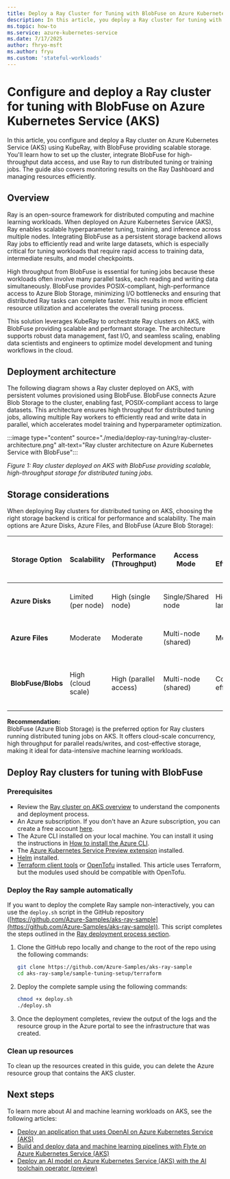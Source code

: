 ```yaml
---
title: Deploy a Ray Cluster for Tuning with BlobFuse on Azure Kubernetes Service (AKS)
description: In this article, you deploy a Ray cluster for tuning with BlobFuse on Azure Kubernetes Service (AKS).
ms.topic: how-to
ms.service: azure-kubernetes-service
ms.date: 7/17/2025
author: fhryo-msft
ms.author: fryu
ms.custom: 'stateful-workloads'
---
```


# Configure and deploy a Ray cluster for tuning with BlobFuse on Azure Kubernetes Service (AKS)

In this article, you configure and deploy a Ray cluster on Azure Kubernetes Service (AKS) using KubeRay, with BlobFuse providing scalable storage. You'll learn how to set up the cluster, integrate BlobFuse for high-throughput data access, and use Ray to run distributed tuning or training jobs. The guide also covers monitoring results on the Ray Dashboard and managing resources efficiently.

## Overview

Ray is an open-source framework for distributed computing and machine learning workloads. When deployed on Azure Kubernetes Service (AKS), Ray enables scalable hyperparameter tuning, training, and inference across multiple nodes. Integrating BlobFuse as a persistent storage backend allows Ray jobs to efficiently read and write large datasets, which is especially critical for tuning workloads that require rapid access to training data, intermediate results, and model checkpoints.

High throughput from BlobFuse is essential for tuning jobs because these workloads often involve many parallel tasks, each reading and writing data simultaneously. BlobFuse provides POSIX-compliant, high-performance access to Azure Blob Storage, minimizing I/O bottlenecks and ensuring that distributed Ray tasks can complete faster. This results in more efficient resource utilization and accelerates the overall tuning process.

This solution leverages KubeRay to orchestrate Ray clusters on AKS, with BlobFuse providing scalable and performant storage. The architecture supports robust data management, fast I/O, and seamless scaling, enabling data scientists and engineers to optimize model development and tuning workflows in the cloud.

## Deployment architecture

The following diagram shows a Ray cluster deployed on AKS, with persistent volumes provisioned using BlobFuse. BlobFuse connects Azure Blob Storage to the cluster, enabling fast, POSIX-compliant access to large datasets. This architecture ensures high throughput for distributed tuning jobs, allowing multiple Ray workers to efficiently read and write data in parallel, which accelerates model training and hyperparameter optimization.

:::image type="content" source="./media/deploy-ray-tuning/ray-cluster-architecture.png" alt-text="Ray cluster architecture on Azure Kubernetes Service with BlobFuse":::

*Figure 1: Ray cluster deployed on AKS with BlobFuse providing scalable, high-throughput storage for distributed tuning jobs.*

## Storage considerations

When deploying Ray clusters for distributed tuning on AKS, choosing the right storage backend is critical for performance and scalability. The main options are Azure Disks, Azure Files, and BlobFuse (Azure Blob Storage):

| Storage Option      | Scalability         | Performance (Throughput) | Access Mode         | Cost Efficiency      | Suitability for Distributed Tuning Jobs |
|---------------------|---------------------|--------------------------|---------------------|---------------------|-----------------------------------------|
| **Azure Disks**     | Limited (per node)  | High (single node)       | Single/Shared node  | Higher for large data| Not ideal (limited concurrent access)   |
| **Azure Files**     | Moderate            | Moderate                 | Multi-node (shared) | Moderate            | Usable, but might bottleneck at scale     |
| **BlobFuse/Blobs**  | High (cloud scale)  | High (parallel access)   | Multi-node (shared) | Cost-effective      | Best (scalable, high throughput, parallel access) |

**Recommendation:**  
BlobFuse (Azure Blob Storage) is the preferred option for Ray clusters running distributed tuning jobs on AKS. It offers cloud-scale concurrency, high throughput for parallel reads/writes, and cost-effective storage, making it ideal for data-intensive machine learning workloads.

## Deploy Ray clusters for tuning with BlobFuse

### Prerequisites

* Review the [Ray cluster on AKS overview](./ray-overview.md) to understand the components and deployment process.
* An Azure subscription. If you don't have an Azure subscription, you can create a free account [here](https://azure.microsoft.com/free/).
* The Azure CLI installed on your local machine. You can install it using the instructions in [How to install the Azure CLI](/cli/azure/install-azure-cli).
* The [Azure Kubernetes Service Preview extension](/azure/aks/draft#install-the-aks-preview-azure-cli-extension) installed.
* [Helm](https://helm.sh/docs/intro/install/) installed.
* [Terraform client tools](https://developer.hashicorp.com/terraform/install) or [OpenTofu](https://opentofu.org/) installed. This article uses Terraform, but the modules used should be compatible with OpenTofu.

### Deploy the Ray sample automatically

If you want to deploy the complete Ray sample non-interactively, you can use the `deploy.sh` script in the GitHub repository ([https://github.com/Azure-Samples/aks-ray-sample](https://github.com/Azure-Samples/aks-ray-sample)). This script completes the steps outlined in the [Ray deployment process section](./ray-overview.md#ray-deployment-process).

1. Clone the GitHub repo locally and change to the root of the repo using the following commands:

    ```bash
    git clone https://github.com/Azure-Samples/aks-ray-sample
    cd aks-ray-sample/sample-tuning-setup/terraform
    ```

1. Deploy the complete sample using the following commands:

    ```bash
    chmod +x deploy.sh
    ./deploy.sh
    ```

1. Once the deployment completes, review the output of the logs and the resource group in the Azure portal to see the infrastructure that was created.

### Clean up resources

To clean up the resources created in this guide, you can delete the Azure resource group that contains the AKS cluster.

## Next steps

To learn more about AI and machine learning workloads on AKS, see the following articles:

* [Deploy an application that uses OpenAI on Azure Kubernetes Service (AKS)](./open-ai-quickstart.md)
* [Build and deploy data and machine learning pipelines with Flyte on Azure Kubernetes Service (AKS)](./use-flyte.md)
* [Deploy an AI model on Azure Kubernetes Service (AKS) with the AI toolchain operator (preview)](./ai-toolchain-operator.md)